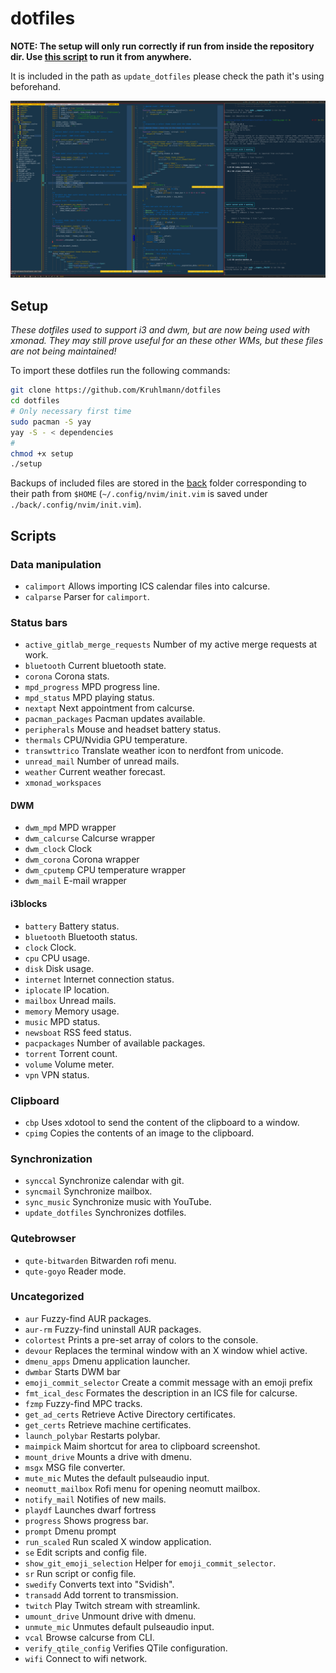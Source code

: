 # dotfiles

**NOTE: The setup will only run correctly if run from inside the repository dir. Use [this script](https://github.com/Kruhlmann/dotfiles/blob/master/lib/.scripts/update_dotfiles) to run it from anywhere.**

It is included in the path as `update_dotfiles` please check the path it's using beforehand.

![demo](demo.png)

## Setup

*These dotfiles used to support i3 and dwm, but are now being used with xmonad. They may still prove useful for an these other WMs, but these files are not being maintained!*

To import these dotfiles run the following commands:

```sh
git clone https://github.com/Kruhlmann/dotfiles
cd dotfiles
# Only necessary first time
sudo pacman -S yay
yay -S - < dependencies
#
chmod +x setup
./setup
```

Backups of included files are stored in the [back](back) folder corresponding
to their path from `$HOME` (`~/.config/nvim/init.vim` is saved under
`./back/.config/nvim/init.vim`).

## Scripts

### Data manipulation

* `calimport` Allows importing ICS calendar files into calcurse.
* `calparse` Parser for `calimport`.

### Status bars

* `active_gitlab_merge_requests` Number of my active merge requests at work.
* `bluetooth` Current bluetooth state.
* `corona` Corona stats.
* `mpd_progress` MPD progress line.
* `mpd_status` MPD playing status.
* `nextapt` Next appointment from calcurse.
* `pacman_packages` Pacman updates available.
* `peripherals` Mouse and headset battery status.
* `thermals` CPU/Nvidia GPU temperature.
* `transwttrico` Translate weather icon to nerdfont from unicode.
* `unread_mail` Number of unread mails.
* `weather` Current weather forecast.
* `xmonad_workspaces`

#### DWM

* `dwm_mpd` MPD wrapper
* `dwm_calcurse` Calcurse wrapper
* `dwm_clock` Clock
* `dwm_corona` Corona wrapper
* `dwm_cputemp` CPU temperature wrapper
* `dwm_mail` E-mail wrapper

#### i3blocks

* `battery` Battery status.
* `bluetooth` Bluetooth status.
* `clock` Clock.
* `cpu` CPU usage.
* `disk` Disk usage.
* `internet` Internet connection status.
* `iplocate` IP location.
* `mailbox` Unread mails.
* `memory` Memory usage.
* `music` MPD status.
* `newsboat` RSS feed status.
* `pacpackages` Number of available packages.
* `torrent` Torrent count.
* `volume` Volume meter.
* `vpn` VPN status.

### Clipboard

* `cbp` Uses xdotool to send the content of the clipboard to a window.
* `cpimg` Copies the contents of an image to the clipboard.

### Synchronization

* `synccal` Synchronize calendar with git.
* `syncmail` Synchronize mailbox.
* `sync_music` Synchronize music with YouTube.
* `update_dotfiles` Synchronizes dotfiles.

### Qutebrowser

* `qute-bitwarden` Bitwarden rofi menu.
* `qute-goyo` Reader mode.

### Uncategorized

* `aur` Fuzzy-find AUR packages.
* `aur-rm` Fuzzy-find uninstall AUR packages.
* `colortest` Prints a pre-set array of colors to the console.
* `devour` Replaces the terminal window with an X window whiel active.
* `dmenu_apps` Dmenu application launcher.
* `dwmbar` Starts DWM bar
* `emoji_commit_selector` Create a commit message with an emoji prefix
* `fmt_ical_desc` Formates the description in an ICS file for calcurse.
* `fzmp` Fuzzy-find MPC tracks.
* `get_ad_certs` Retrieve Active Directory certificates.
* `get_certs` Retrieve machine certificates.
* `launch_polybar` Restarts polybar.
* `maimpick` Maim shortcut for area to clipboard screenshot.
* `mount_drive` Mounts a drive with dmenu.
* `msgx` MSG file converter.
* `mute_mic` Mutes the default pulseaudio input.
* `neomutt_mailbox` Rofi menu for opening neomutt mailbox.
* `notify_mail` Notifies of new mails.
* `playdf` Launches dwarf fortress
* `progress` Shows progress bar.
* `prompt` Dmenu prompt
* `run_scaled` Run scaled X window application.
* `se` Edit scripts and config file.
* `show_git_emoji_selection` Helper for `emoji_commit_selector`.
* `sr` Run script or config file.
* `swedify` Converts text into "Svidish".
* `transadd` Add torrent to transmission.
* `twitch` Play Twitch stream with streamlink.
* `umount_drive` Unmount drive with dmenu.
* `unmute_mic` Unmutes default pulseaudio input.
* `vcal` Browse calcurse from CLI.
* `verify_qtile_config` Verifies QTile configuration.
* `wifi` Connect to wifi network.
